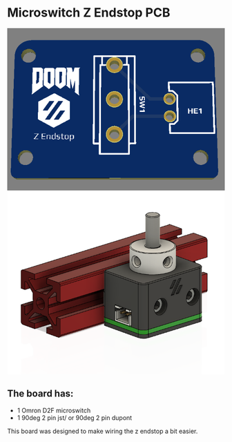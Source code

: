 
# Microswitch Z Endstop PCB  #
![PCB](Images/1.png)
![PCB](Images/2.png)


## The board has: ##
 - 1 Omron D2F microswitch
 - 1 90deg 2 pin jst/ or 90deg 2 pin dupont 
  
This board was designed to make wiring the z endstop a bit easier. 

